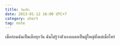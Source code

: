 ```yaml
---
title: วันเด็ก
date: 2013-01-12 16:00 UTC+7
category: short
tag: note
---
```


เมื่อก่อนฉันเป็นเด็กทุกวัน ฉันไม่รู้ว่าตัวเองเผลอเป็นผู้ใหญ่ตั้งแต่เมื่อไหร่
